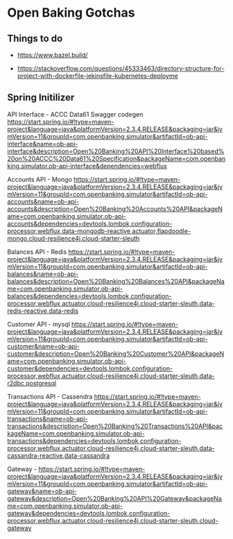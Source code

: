 # Open Baking Gotchas

## Things to do

* https://www.bazel.build/

* https://stackoverflow.com/questions/45333463/directory-structure-for-project-with-dockerfile-jekinsfile-kubernetes-deployme

## Spring Initilizer

API Interface - ACCC Data61 Swagger codegen
https://start.spring.io/#!type=maven-project&language=java&platformVersion=2.3.4.RELEASE&packaging=jar&jvmVersion=11&groupId=com.openbanking.simulator&artifactId=ob-api-interface&name=ob-api-interface&description=Open%20Banking%20API%20Interface%20based%20on%20ACCC%20Data61%20Specification&packageName=com.openbanking.simulator.ob-api-interface&dependencies=webflux

Accounts API - Mongo
https://start.spring.io/#!type=maven-project&language=java&platformVersion=2.3.4.RELEASE&packaging=jar&jvmVersion=11&groupId=com.openbanking.simulator&artifactId=ob-api-accounts&name=ob-api-accounts&description=Open%20Banking%20Accounts%20API&packageName=com.openbanking.simulator.ob-api-accounts&dependencies=devtools,lombok,configuration-processor,webflux,data-mongodb-reactive,actuator,flapdoodle-mongo,cloud-resilience4j,cloud-starter-sleuth

Balances API - Redis
https://start.spring.io/#!type=maven-project&language=java&platformVersion=2.3.4.RELEASE&packaging=jar&jvmVersion=11&groupId=com.openbanking.simulator&artifactId=ob-api-balances&name=ob-api-balances&description=Open%20Banking%20Balances%20API&packageName=com.openbanking.simulator.ob-api-balances&dependencies=devtools,lombok,configuration-processor,webflux,actuator,cloud-resilience4j,cloud-starter-sleuth,data-redis-reactive,data-redis

Customer API - mysql
https://start.spring.io/#!type=maven-project&language=java&platformVersion=2.3.4.RELEASE&packaging=jar&jvmVersion=11&groupId=com.openbanking.simulator&artifactId=ob-api-customer&name=ob-api-customer&description=Open%20Banking%20Customer%20API&packageName=com.openbanking.simulator.ob-api-customer&dependencies=devtools,lombok,configuration-processor,webflux,actuator,cloud-resilience4j,cloud-starter-sleuth,data-r2dbc,postgresql

Transactions API - Cassendra
https://start.spring.io/#!type=maven-project&language=java&platformVersion=2.3.4.RELEASE&packaging=jar&jvmVersion=11&groupId=com.openbanking.simulator&artifactId=ob-api-transactions&name=ob-api-transactions&description=Open%20Banking%20Transactions%20API&packageName=com.openbanking.simulator.ob-api-transactions&dependencies=devtools,lombok,configuration-processor,webflux,actuator,cloud-resilience4j,cloud-starter-sleuth,data-cassandra-reactive,data-cassandra

Gateway - 
https://start.spring.io/#!type=maven-project&language=java&platformVersion=2.3.4.RELEASE&packaging=jar&jvmVersion=11&groupId=com.openbanking.simulator&artifactId=ob-api-gateway&name=ob-api-gateway&description=Open%20Banking%20API%20Gateway&packageName=com.openbanking.simulator.ob-api-gateway&dependencies=devtools,lombok,configuration-processor,webflux,actuator,cloud-resilience4j,cloud-starter-sleuth,cloud-gateway
